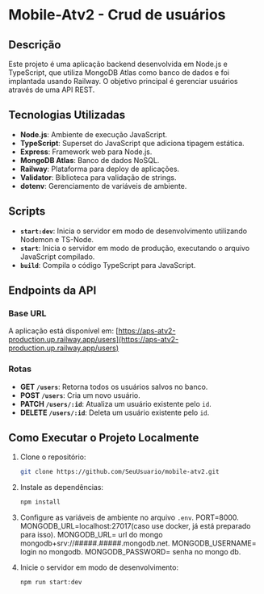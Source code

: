 
# Mobile-Atv2 - Crud de usuários

## Descrição

Este projeto é uma aplicação backend desenvolvida em Node.js e TypeScript, que utiliza MongoDB Atlas como banco de dados e foi implantada usando Railway. O objetivo principal é gerenciar usuários através de uma API REST.

## Tecnologias Utilizadas

- **Node.js**: Ambiente de execução JavaScript.
- **TypeScript**: Superset do JavaScript que adiciona tipagem estática.
- **Express**: Framework web para Node.js.
- **MongoDB Atlas**: Banco de dados NoSQL.
- **Railway**: Plataforma para deploy de aplicações.
- **Validator**: Biblioteca para validação de strings.
- **dotenv**: Gerenciamento de variáveis de ambiente.

## Scripts

- **`start:dev`**: Inicia o servidor em modo de desenvolvimento utilizando Nodemon e TS-Node.
- **`start`**: Inicia o servidor em modo de produção, executando o arquivo JavaScript compilado.
- **`build`**: Compila o código TypeScript para JavaScript.

## Endpoints da API

### Base URL

A aplicação está disponível em: [https://aps-atv2-production.up.railway.app/users](https://aps-atv2-production.up.railway.app/users)

### Rotas

- **GET `/users`**: Retorna todos os usuários salvos no banco.
- **POST `/users`**: Cria um novo usuário.
- **PATCH `/users/:id`**: Atualiza um usuário existente pelo `id`.
- **DELETE `/users/:id`**: Deleta um usuário existente pelo `id`.

## Como Executar o Projeto Localmente

1. Clone o repositório:
   ```bash
   git clone https://github.com/SeuUsuario/mobile-atv2.git
   ```

2. Instale as dependências:
   ```bash
   npm install
   ```

3. Configure as variáveis de ambiente no arquivo `.env`. 
PORT=8000.
MONGODB_URL=localhost:27017(caso use docker, já está preparado para isso).
MONGODB_URL= url do mongo mongodb+srv://#####.#####.mongodb.net.
MONGODB_USERNAME= login no mongodb.
MONGODB_PASSWORD= senha no mongo db.

4. Inicie o servidor em modo de desenvolvimento:
   ```bash
   npm run start:dev
   ```

